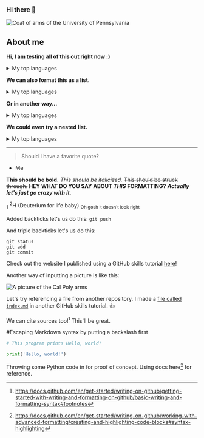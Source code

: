 ### Hi there 👋

<!--
**gregsoos/gregsoos** is a ✨ _special_ ✨ repository because its `README.md` (this file) appears on your GitHub profile.

Here are some ideas to get you started:

- 🔭 I’m currently working on ...
- 🌱 I’m currently learning ...
- 👯 I’m looking to collaborate on ...
- 🤔 I’m looking for help with ...
- 💬 Ask me about ...
- 📫 How to reach me: ...
- 😄 Pronouns: ...
- ⚡ Fun fact: ...
-->

<picture>
 <source media="(prefers-color-scheme: dark)" srcset="https://upload.wikimedia.org/wikipedia/commons/9/92/UPenn_shield_with_banner.svg">
 <source media="(prefers-color-scheme: light)" srcset="https://upload.wikimedia.org/wikipedia/commons/9/92/UPenn_shield_with_banner.svg">
 <img alt="Coat of arms of the University of Pennsylvania" src="https://upload.wikimedia.org/wikipedia/commons/9/92/UPenn_shield_with_banner.svg">
</picture>

## About me

<!-- Testing out that this comment works... -->

**Hi, I am testing all of this out right now :)**

<details>
<summary>My top languages</summary>

| Rank | Languages |
|-----:|---------------|
|     1| Python         |
|     2| MATLAB         |
|     3| R              |
|     4| C++            |

</details>

**We can also format this as a list.**

<details>
<summary>My top languages</summary>

- Python
- MATLAB
- R
- C++

</details>

**Or in another way...**

<details>
<summary>My top languages</summary>

1. Python
2. MATLAB
3. R
4. C++

</details>

**We could even try a nested list.**
<details>
<summary>My top languages</summary>

1. Python
   - MATLAB
     - R

</details>

---

> Should I have a favorite quote?

- Me

**This should be bold.**
*This should be italicized.*
~~This should be struck through.~~
**HEY WHAT DO YOU SAY ABOUT _THIS_ FORMATTING?**
***Actually let's just go crazy with it.***

<sub>1</sub> <sup>2</sup>H (Deuterium for life baby) <sub> Oh gosh it doesn't look right </sub>

Added backticks let's us do this: `git push`

And triple backticks let's us do this:

```
git status
git add
git commit
```

Check out the website I published using a GitHub skills tutorial [here](https://gregsoos.github.io/communicate-using-markdown/)!

Another way of inputting a picture is like this:

![A picture of the Cal Poly arms](https://upload.wikimedia.org/wikipedia/en/d/d9/CalPoly_Seal.svg)

Let's try referencing a file from another repository. I made a [file called `index.md`](/../../../communicate-using-markdown/blob/main/index.md/) in another GitHub skills tutorial. :+1:

We can cite sources too![^1] This'll be great.

[^1]: https://docs.github.com/en/get-started/writing-on-github/getting-started-with-writing-and-formatting-on-github/basic-writing-and-formatting-syntax#footnotes

\#Escaping Markdown syntax by putting a backslash first

```Python
# This program prints Hello, world!

print('Hello, world!')
```
Throwing some Python code in for proof of concept. Using docs here[^2] for reference.
[^2]: https://docs.github.com/en/get-started/writing-on-github/working-with-advanced-formatting/creating-and-highlighting-code-blocks#syntax-highlighting
